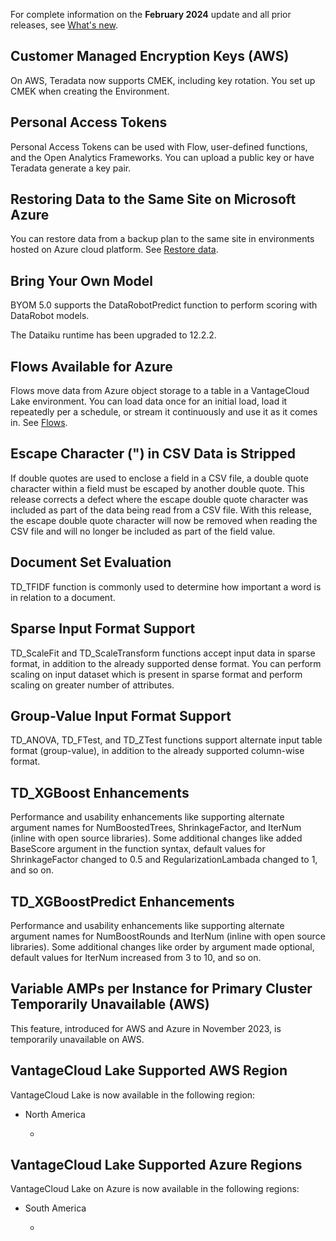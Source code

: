 For complete information on the **February 2024** update and all prior releases, see [What's new](https://docs.teradata.com/access/sources/dita/topic?dita:mapPath=phg1621910019905.ditamap&dita:ditavalPath=pny1626732985837.ditaval&dita:topicPath=lpz1632246643646.dita).

## Customer Managed Encryption Keys (AWS)


On AWS, Teradata now supports CMEK, including key rotation. You set up CMEK when creating the Environment.

## Personal Access Tokens


Personal Access Tokens can be used with Flow, user-defined functions, and the Open Analytics Frameworks. You can upload a public key or have Teradata generate a key pair.

## Restoring Data to the Same Site on Microsoft Azure


You can restore data from a backup plan to the same site in environments hosted on Azure cloud platform. See [Restore data](kqr1640280954140.md).

## Bring Your Own Model


BYOM 5.0 supports the DataRobotPredict function to perform scoring with DataRobot models.

The Dataiku runtime has been upgraded to 12.2.2.

## Flows Available for Azure


Flows move data from Azure object storage to a table in a VantageCloud Lake environment. You can load data once for an initial load, load it repeatedly per a schedule, or stream it continuously and use it as it comes in. See [Flows](auw1640280669500.md).

## Escape Character (") in CSV Data is Stripped


If double quotes are used to enclose a field in a CSV file, a double quote character within a field must be escaped by another double quote. This release corrects a defect where the escape double quote character was included as part of the data being read from a CSV file. With this release, the escape double quote character will now be removed when reading the CSV file and will no longer be included as part of the field value.

## Document Set Evaluation


TD_TFIDF function is commonly used to determine how important a word is in relation to a document.

## Sparse Input Format Support


TD_ScaleFit and TD_ScaleTransform functions accept input data in sparse format, in addition to the already supported dense format. You can perform scaling on input dataset which is present in sparse format and perform scaling on greater number of attributes.

## Group-Value Input Format Support


TD_ANOVA, TD_FTest, and TD_ZTest functions support alternate input table format (group-value), in addition to the already supported column-wise format.

## TD_XGBoost Enhancements


Performance and usability enhancements like supporting alternate argument names for NumBoostedTrees, ShrinkageFactor, and IterNum (inline with open source libraries). Some additional changes like added BaseScore argument in the function syntax, default values for ShrinkageFactor changed to 0.5 and RegularizationLambada changed to 1, and so on.

## TD_XGBoostPredict Enhancements


Performance and usability enhancements like supporting alternate argument names for NumBoostRounds and IterNum (inline with open source libraries). Some additional changes like order by argument made optional, default values for IterNum increased from 3 to 10, and so on.

## Variable AMPs per Instance for Primary Cluster Temporarily Unavailable (AWS)


This feature, introduced for AWS and Azure in November 2023, is temporarily unavailable on AWS.

## VantageCloud Lake Supported AWS Region


VantageCloud Lake is now available in the following region:

-   North America

    -   
## VantageCloud Lake Supported Azure Regions


VantageCloud Lake on Azure is now available in the following regions:

-   South America

    -   
